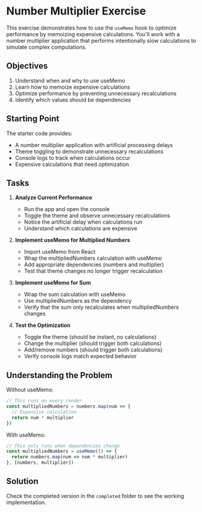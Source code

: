 # Number Multiplier Exercise

This exercise demonstrates how to use the `useMemo` hook to optimize performance by memoizing expensive calculations. You'll work with a number multiplier application that performs intentionally slow calculations to simulate complex computations.

## Objectives

1. Understand when and why to use useMemo
2. Learn how to memoize expensive calculations
3. Optimize performance by preventing unnecessary recalculations
4. Identify which values should be dependencies

## Starting Point

The starter code provides:
- A number multiplier application with artificial processing delays
- Theme toggling to demonstrate unnecessary recalculations
- Console logs to track when calculations occur
- Expensive calculations that need optimization

## Tasks

1. **Analyze Current Performance**
   - Run the app and open the console
   - Toggle the theme and observe unnecessary recalculations
   - Notice the artificial delay when calculations run
   - Understand which calculations are expensive

2. **Implement useMemo for Multiplied Numbers**
   - Import useMemo from React
   - Wrap the multipliedNumbers calculation with useMemo
   - Add appropriate dependencies (numbers and multiplier)
   - Test that theme changes no longer trigger recalculation

3. **Implement useMemo for Sum**
   - Wrap the sum calculation with useMemo
   - Use multipliedNumbers as the dependency
   - Verify that the sum only recalculates when multipliedNumbers changes

4. **Test the Optimization**
   - Toggle the theme (should be instant, no calculations)
   - Change the multiplier (should trigger both calculations)
   - Add/remove numbers (should trigger both calculations)
   - Verify console logs match expected behavior

## Understanding the Problem

Without useMemo:
```javascript
// This runs on every render
const multipliedNumbers = numbers.map(num => {
  // Expensive calculation
  return num * multiplier
})
```

With useMemo:
```javascript
// This only runs when dependencies change
const multipliedNumbers = useMemo(() => {
  return numbers.map(num => num * multiplier)
}, [numbers, multiplier])
```


## Solution

Check the completed version in the `completed` folder to see the working implementation.
